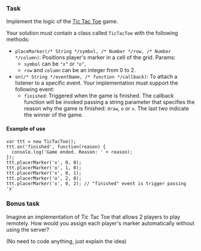 ### Task

Implement the logic of the [Tic Tac Toe](http://en.wikipedia.org/wiki/Tic-tac-toe) game.

Your solution must contain a class called ```TicTacToe``` with the following methods:

- ```placeMarker(/* String */symbol, /* Number */row, /* Number */column)```: Positions player's marker in a cell of the grid. Params:
    +  ```symbol``` can be  ```"x"``` or ```"o"```, 
    +  ```row``` and ```column``` can be an integer from 0 to 2.
- ```on(/* String */eventName, /* function */callback)```: To attach a listener to a specific event. Your implementation must support the following event:
    + ```finished```: Triggered when the game is finished. The callback function will be invoked passing a string parameter that specifies the reason why the game is finished: ```draw```, ```o``` or ```x```. The last two indicate the winner of the game.

#### Example of use
```
var ttt = new TicTacToe();
ttt.on('finished', function(reason) {
  console.log('Game ended. Reason: ' + reason);
});
ttt.placerMarker('x', 0, 0);
ttt.placerMarker('o', 1, 0);
ttt.placerMarker('x', 0, 1);
ttt.placerMarker('o', 2, 0);
ttt.placerMarker('x', 0, 2); // "finished" event is trigger passing 'x'
```

### Bonus task

Imagine an implementation of Tic Tac Toe that allows 2 players to play remotely. How would you assign each player's marker automatically without using the server?

(No need to code anything, just explain the idea)
